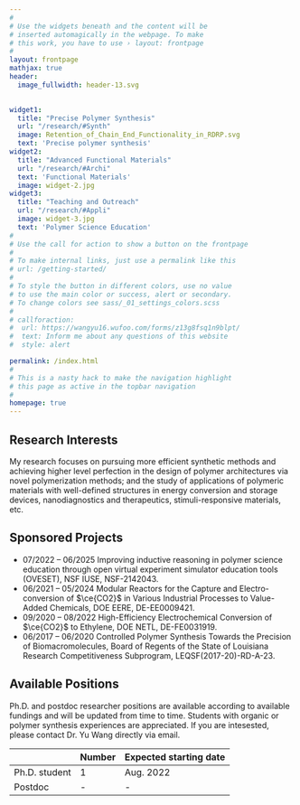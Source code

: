 ```yaml
---
#
# Use the widgets beneath and the content will be
# inserted automagically in the webpage. To make
# this work, you have to use › layout: frontpage
#
layout: frontpage
mathjax: true
header:
  image_fullwidth: header-13.svg

  
widget1:
  title: "Precise Polymer Synthesis"
  url: "/research/#Synth"
  image: Retention_of_Chain_End_Functionality_in_RDRP.svg
  text: 'Precise polymer synthesis'
widget2:
  title: "Advanced Functional Materials"
  url: "/research/#Archi"
  text: 'Functional Materials'
  image: widget-2.jpg
widget3:
  title: "Teaching and Outreach"
  url: "/research/#Appli"
  image: widget-3.jpg
  text: 'Polymer Science Education'
#
# Use the call for action to show a button on the frontpage
#
# To make internal links, just use a permalink like this
# url: /getting-started/
#
# To style the button in different colors, use no value
# to use the main color or success, alert or secondary.
# To change colors see sass/_01_settings_colors.scss
#
# callforaction:
#  url: https://wangyu16.wufoo.com/forms/z13g8fsq1n9blpt/
#  text: Inform me about any questions of this website 
#  style: alert

permalink: /index.html
#
# This is a nasty hack to make the navigation highlight
# this page as active in the topbar navigation
#
homepage: true 
---
```


## Research Interests

My research focuses on pursuing more efficient synthetic methods and achieving higher level perfection in the design of polymer architectures via novel polymerization methods; and the study of applications of polymeric materials with well-defined structures in energy conversion and storage devices, nanodiagnostics and therapeutics, stimuli-responsive materials, etc.  

## Sponsored Projects

- 07/2022 – 06/2025 Improving inductive reasoning in polymer science education through open virtual experiment simulator education tools (OVESET), NSF IUSE, NSF-2142043.
- 06/2021 – 05/2024 Modular Reactors for the Capture and Electro-conversion of $\ce{CO2}$ in Various Industrial Processes to Value-Added Chemicals, DOE EERE, DE-EE0009421.
- 09/2020 – 08/2022 High-Efficiency Electrochemical Conversion of $\ce{CO2}$ to Ethylene, DOE NETL, DE-FE0031919.
- 06/2017 – 06/2020 Controlled Polymer Synthesis Towards the Precision of Biomacromolecules, Board of Regents of the State of Louisiana Research Competitiveness Subprogram, LEQSF(2017-20)-RD-A-23.

## Available Positions

Ph.D. and postdoc researcher positions are available according to available fundings and will be updated from time to time. Students with organic or polymer synthesis experiences are appreciated. If you are intesested, please contact Dr. Yu Wang directly via email. 

|               | Number | Expected starting date |
|---------------|--------|------------------------|
| Ph.D. student | 1      | Aug. 2022              |
| Postdoc       | -      | -                      |
